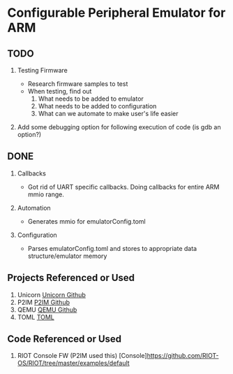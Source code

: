 Configurable Peripheral Emulator for ARM
========================================

TODO
----

1) Testing Firmware
   - Research firmware samples to test
   - When testing, find out
      1) What needs to be added to emulator
      2) What needs to be added to configuration
      3) What can we automate to make user's life easier
           
2) Add some debugging option for following execution of code (is gdb an option?)  
      
      
DONE
----

1) Callbacks
   - Got rid of UART specific callbacks. Doing callbacks for entire ARM mmio range.
   
2) Automation
   - Generates mmio for emulatorConfig.toml
   
3) Configuration
   - Parses emulatorConfig.toml and stores to appropriate data structure/emulator memory   
         

Projects Referenced or Used
---------------------------
1) Unicorn [Unicorn Github](https://github.com/unicorn-engine/unicorn)
2) P2IM [P2IM Github](https://github.com/RiS3-Lab/p2im)
3) QEMU [QEMU Github](https://github.com/qemu/qemu)
4) TOML [TOML](https://toml.io/en/)  

Code Referenced or Used
-----------------------
1) RIOT Console FW (P2IM used this) [Console]https://github.com/RIOT-OS/RIOT/tree/master/examples/default
